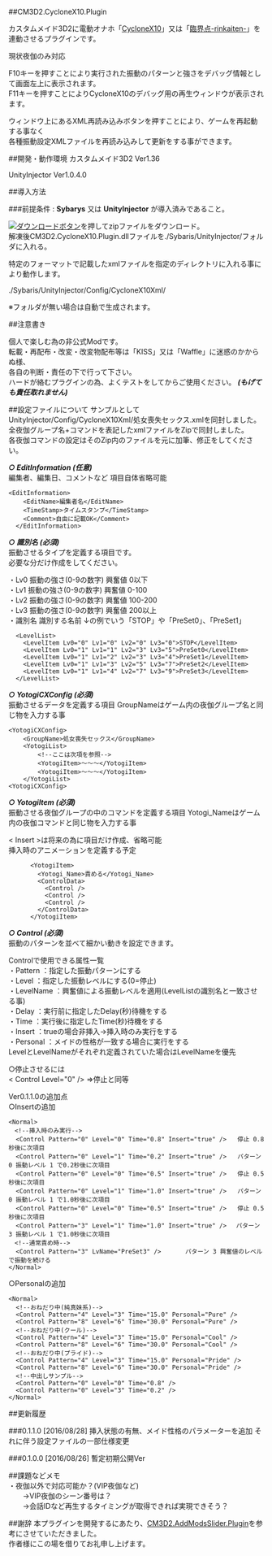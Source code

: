 ##CM3D2.CycloneX10.Plugin

カスタムメイド3D2に電動オナホ「[CycloneX10][]」又は「[臨界点-rinkaiten-][]」を
連動させるプラグインです。
  
現状夜伽のみ対応  

F10キーを押すことにより実行された振動のパターンと強さをデバッグ情報として画面左上に表示されます。  
F11キーを押すことによりCycloneX10のデバッグ用の再生ウィンドウが表示されます。  

ウィンドウ上にあるXML再読み込みボタンを押すことにより、ゲームを再起動する事なく  
各種振動設定XMLファイルを再読み込みして更新をする事ができます。  
  
##開発・動作環境
カスタムメイド3D2	Ver1.36

UnityInjector		Ver1.0.4.0
  
  
##導入方法

###前提条件  : **Sybarys** 又は **UnityInjector** が導入済みであること。  

[![ダウンロードボタン][img_download]][master zip]を押してzipファイルをダウンロード。   
解凍後CM3D2.CycloneX10.Plugin.dllファイルを./Sybaris/UnityInjector/フォルダに入れる。

特定のフォーマットで記載したxmlファイルを指定のディレクトリに入れる事により動作します。

./Sybaris/UnityInjector/Config/CycloneX10Xml/

※フォルダが無い場合は自動で生成されます。
     
##注意書き

個人で楽しむ為の非公式Modです。  
転載・再配布・改変・改変物配布等は「KISS」又は「Waffle」に迷惑のかからぬ様、  
各自の判断・責任の下で行って下さい。  
ハードが絡むプラグインの為、よくテストをしてからご使用ください。  ***(もげても責任取れません)***

##設定ファイルについて
サンプルとしてUnityInjector/Config/CycloneX10Xml/処女喪失セックス.xmlを同封しました。  
全夜伽グループ名+コマンドを表記したxmlファイルをZipで同封しました。   
各夜伽コマンドの設定はそのZip内のファイルを元に加筆、修正をしてください。  

***○ EditInformation (任意)***  
編集者、編集日、コメントなど 項目自体省略可能

```
<EditInformation>
    <EditName>編集者名</EditName>         
    <TimeStamp>タイムスタンプ</TimeStamp>
    <Comment>自由に記載OK</Comment>
  </EditInformation>
```

***○ 識別名 (必須)***  
振動させるタイプを定義する項目です。  
必要な分だけ作成をしてください。
  
・Lv0		振動の強さ(0-9の数字) 興奮値 0以下  
・Lv1		振動の強さ(0-9の数字) 興奮値 0-100   
・Lv2		振動の強さ(0-9の数字) 興奮値 100-200   
・Lv3		振動の強さ(0-9の数字) 興奮値 200以上   
・識別名	識別する名前  ↓の例でいう「STOP」や「PreSet0」、「PreSet1」

```
  <LevelList>
    <LevelItem Lv0="0" Lv1="0" Lv2="0" Lv3="0">STOP</LevelItem>
    <LevelItem Lv0="1" Lv1="1" Lv2="3" Lv3="5">PreSet0</LevelItem> 
    <LevelItem Lv0="1" Lv1="2" Lv2="3" Lv3="4">PreSet1</LevelItem> 
    <LevelItem Lv0="1" Lv1="3" Lv2="5" Lv3="7">PreSet2</LevelItem> 
    <LevelItem Lv0="1" Lv1="4" Lv2="7" Lv3="9">PreSet3</LevelItem>
  </LevelList>
```

***○ YotogiCXConfig (必須)***  
振動させるデータを定義する項目
GroupNameはゲーム内の夜伽グループ名と同じ物を入力する事
```
<YotogiCXConfig>
    <GroupName>処女喪失セックス</GroupName>
    <YotogiList>
	    <!--ここは次項を参照-->
        <YotogiItem>～～～</YotogiItem>
		<YotogiItem>～～～</YotogiItem>
    </YotogiList>
<YotogiCXConfig>
```

***○ YotogiItem (必須)***  
振動させる夜伽グループの中のコマンドを定義する項目
Yotogi_Nameはゲーム内の夜伽コマンドと同じ物を入力する事

< Insert >は将来の為に項目だけ作成、省略可能  
挿入時のアニメーションを定義する予定

```
      <YotogiItem>
        <Yotogi_Name>責める</Yotogi_Name>
        <ControlData>
          <Control />
          <Control />
          <Control />
        </ControlData>
      </YotogiItem>
```
***○ Control (必須)***  
振動のパターンを並べて細かい動きを設定できます。

Controlで使用できる属性一覧  
・Pattern	：指定した振動パターンにする  
・Level		：指定した振動レベルにする(0=停止)  
・LevelName	：興奮値による振動レベルを適用(LevelListの識別名と一致させる事)  
・Delay		：実行前に指定したDelay(秒)待機をする  
・Time		：実行後に指定したTime(秒)待機をする  
・Insert	：trueの場合非挿入→挿入時のみ実行をする  
・Personal	：メイドの性格が一致する場合に実行をする  
 LevelとLevelNameがそれぞれ定義されていた場合はLevelNameを優先  

○停止させるには  
 < Control Level="0" /> =>停止と同等  

Ver0.1.1.0の追加点  
○Insertの追加
```
<Normal>
　<!--挿入時のみ実行-->
  <Control Pattern="0" Level="0" Time="0.8" Insert="true" />   停止 0.8秒後に次項目
  <Control Pattern="0" Level="1" Time="0.2" Insert="true" />   パターン 0 振動レベル 1 で0.2秒後に次項目　　
  <Control Pattern="0" Level="0" Time="0.5" Insert="true" />   停止 0.5秒後に次項目
  <Control Pattern="0" Level="1" Time="1.0" Insert="true" />   パターン 0 振動レベル 1 で1.0秒後に次項目
  <Control Pattern="0" Level="0" Time="0.5" Insert="true" />   停止 0.5秒後に次項目
  <Control Pattern="3" Level="1" Time="1.0" Insert="true" /> 　パターン 3 振動レベル 1 で1.0秒後に次項目
　<!--通常責め時-->
  <Control Pattern="3" LvName="PreSet3" />     　パターン 3 興奮値のレベルで振動を続ける
</Normal>
```
○Personalの追加
```
<Normal>
  <!--おねだり中(純真妹系)-->
  <Control Pattern="4" Level="3" Time="15.0" Personal="Pure" />
  <Control Pattern="8" Level="6" Time="30.0" Personal="Pure" />
  <!--おねだり中(クール)-->
  <Control Pattern="4" Level="3" Time="15.0" Personal="Cool" />
  <Control Pattern="8" Level="6" Time="30.0" Personal="Cool" />
  <!--おねだり中(プライド)-->
  <Control Pattern="4" Level="3" Time="15.0" Personal="Pride" />
  <Control Pattern="8" Level="6" Time="30.0" Personal="Pride" />
  <!--中出しサンプル-->
  <Control Pattern="0" Level="0" Time="0.8" />
  <Control Pattern="0" Level="3" Time="0.2" />
</Normal>
```

##更新履歴

###0.1.1.0 [2016/08/28]
挿入状態の有無、メイド性格のパラメーターを追加
それに伴う設定ファイルの一部仕様変更

###0.1.0.0 [2016/08/26]
暫定初期公開Ver

##課題などメモ  
・夜伽以外で対応可能か？(VIP夜伽など)  
　　→VIP夜伽のシーン番号は？  
　　→会話IDなど再生するタイミングが取得できれば実現できそう？  

##謝辞
本プラグインを開発するにあたり、[CM3D2.AddModsSlider.Plugin][]を参考にさせていただきました。  
作者様にこの場を借りてお礼申し上げます。

[CycloneX10]: http://www.waffle1999.com/onahole/index.html "CycloneX10"
[臨界点-rinkaiten-]: http://www.waffle1999.com/onahole/rinkaiten.html "rinkaiten"
[CM3D2.AddModsSlider.Plugin]: https://github.com/CM3D2-01/CM3D2.AddModsSlider.Plugin "CM3D2-01/CM3D2.AddModsSlider.Plugin/"
[master zip]:https://github.com/sirogane/CM3D2.CycloneX10.plugin/archive/master.zip "master zip"
[img_download]: http://i.imgur.com/byav3Uf.png "ダウンロードボタン"
